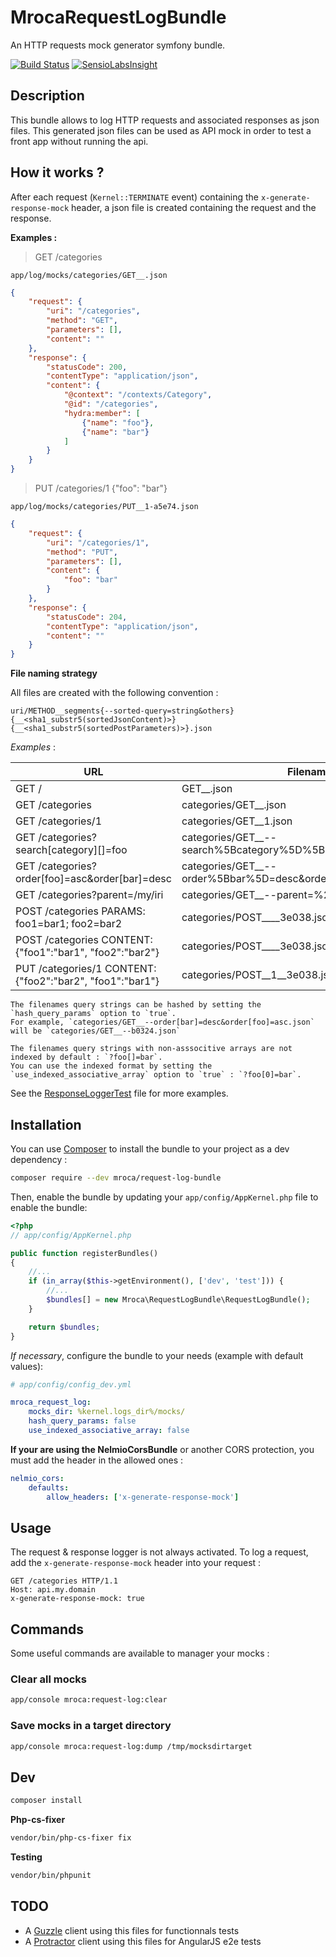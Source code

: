 # MrocaRequestLogBundle

An HTTP requests mock generator symfony bundle.

[![Build Status](https://travis-ci.org/mRoca/MrocaRequestLogBundle.svg)](https://travis-ci.org/mRoca/MrocaRequestLogBundle)
[![SensioLabsInsight](https://insight.sensiolabs.com/projects/24b2d907-0ddc-44d5-9ff5-437d3d9e6ad8/mini.png)](https://insight.sensiolabs.com/projects/24b2d907-0ddc-44d5-9ff5-437d3d9e6ad8)

## Description

This bundle allows to log HTTP requests and associated responses as json files.
This generated json files can be used as API mock in order to test a front app without running the api.

## How it works ?

After each request (`Kernel::TERMINATE` event) containing the `x-generate-response-mock` header, a json file is created
containing the request and the response.

**Examples :**

> GET /categories

`app/log/mocks/categories/GET__.json`

```json
{
    "request": {
        "uri": "/categories",
        "method": "GET",
        "parameters": [],
        "content": ""
    },
    "response": {
        "statusCode": 200,
        "contentType": "application/json",
        "content": {
            "@context": "/contexts/Category",
            "@id": "/categories",
            "hydra:member": [
                {"name": "foo"},
                {"name": "bar"}
            ]
        }
    }
}
```

> PUT /categories/1 {"foo": "bar"}

`app/log/mocks/categories/PUT__1-a5e74.json`
```json
{
    "request": {
        "uri": "/categories/1",
        "method": "PUT",
        "parameters": [],
        "content": {
            "foo": "bar"
        }
    },
    "response": {
        "statusCode": 204,
        "contentType": "application/json",
        "content": ""
    }
}
```

**File naming strategy**

All files are created with the following convention :

`uri/METHOD__segments{--sorted-query=string&others}{__<sha1_substr5(sortedJsonContent)>}{__<sha1_substr5(sortedPostParameters)>}.json`

*Examples* :

URL                                                         | Filename
----------------------------------------------------------- | ----------------------------------------------------
GET /                                                       | GET__.json
GET /categories                                             | categories/GET__.json
GET /categories/1                                           | categories/GET__1.json
GET /categories?search[category][]=foo                      | categories/GET__--search%5Bcategory%5D%5B%5D=foo.json
GET /categories?order[foo]=asc&order[bar]=desc              | categories/GET__--order%5Bbar%5D=desc&order%5Bfoo%5D=asc.json
GET /categories?parent=/my/iri                              | categories/GET__--parent=%2Fmy%2Firi.json
POST /categories PARAMS: foo1=bar1; foo2=bar2               | categories/POST____3e038.json
POST /categories CONTENT: {"foo1":"bar1", "foo2":"bar2"}    | categories/POST____3e038.json
PUT /categories/1 CONTENT: {"foo2":"bar2", "foo1":"bar1"}   | categories/POST__1__3e038.json

    The filenames query strings can be hashed by setting the `hash_query_params` option to `true`.
    For example, `categories/GET__--order[bar]=desc&order[foo]=asc.json` will be `categories/GET__--b0324.json`

    The filenames query strings with non-asssocitive arrays are not indexed by default : `?foo[]=bar`.
    You can use the indexed format by setting the `use_indexed_associative_array` option to `true` : `?foo[0]=bar`.

See the [ResponseLoggerTest](/Tests/Service/ResponseLoggerTest.php#L135) file for more examples.

## Installation

You can use [Composer](https://getcomposer.org/) to install the bundle to your project as a dev dependency :

```bash
composer require --dev mroca/request-log-bundle
```

Then, enable the bundle by updating your `app/config/AppKernel.php` file to enable the bundle:

```php
<?php
// app/config/AppKernel.php

public function registerBundles()
{
    //...
    if (in_array($this->getEnvironment(), ['dev', 'test'])) {
        //...
        $bundles[] = new Mroca\RequestLogBundle\RequestLogBundle();
    }

    return $bundles;
}
```

*If necessary*, configure the bundle to your needs (example with default values):

```yaml
# app/config/config_dev.yml

mroca_request_log:
    mocks_dir: %kernel.logs_dir%/mocks/
    hash_query_params: false
    use_indexed_associative_array: false
```

**If your are using the NelmioCorsBundle** or another CORS protection, you must add the header in the allowed ones :

```yaml
nelmio_cors:
    defaults:
        allow_headers: ['x-generate-response-mock']
```

## Usage

The request & response logger is not always activated. To log a request, add the `x-generate-response-mock` header into your request :

```
GET /categories HTTP/1.1
Host: api.my.domain
x-generate-response-mock: true
```

## Commands

Some useful commands are available to manager your mocks :

### Clear all mocks

```bash
app/console mroca:request-log:clear 
```

### Save mocks in a target directory

```bash
app/console mroca:request-log:dump /tmp/mocksdirtarget
```

## Dev

```bash
composer install
```

**Php-cs-fixer**

```bash
vendor/bin/php-cs-fixer fix
```

**Testing**

```bash
vendor/bin/phpunit
```

## TODO

* A [Guzzle](https://github.com/csarrazi/CsaGuzzleBundle) client using this files for functionnals tests
* A [Protractor](https://angular.github.io/protractor/#/) client using this files for AngularJS e2e tests
